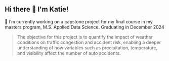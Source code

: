 ## Hi there 👋 I'm Katie! 

🔭 I’m currently working on a capstone project for my final course in my masters program, M.S. Applied Data Science. Graduating in December 2024 
> The objective for this project is to quantify the impact of weather conditions on traffic congestion and accident risk, enabling a deeper understanding of how variables such as precipitation, temperature, and visibility affect the number of auto accidents. 

